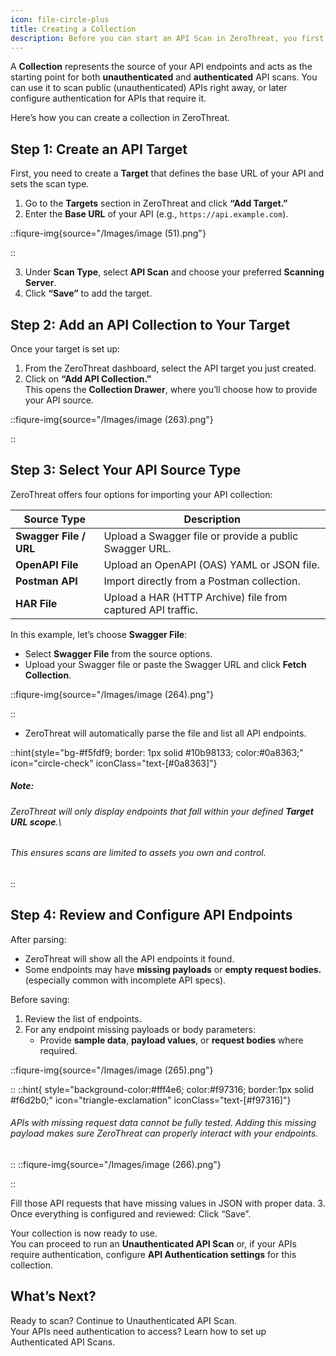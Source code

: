 ```yaml
---
icon: file-circle-plus
title: Creating a Collection
description: Before you can start an API Scan in ZeroThreat, you first need to create a **Collection**.
---
```


A **Collection** represents the source of your API endpoints and acts as the starting point for both **unauthenticated** and **authenticated** API scans. You can use it to scan public (unauthenticated) APIs right away, or later configure authentication for APIs that require it.

Here’s how you can create a collection in ZeroThreat.

## Step 1: Create an API Target

First, you need to create a **Target** that defines the base URL of your API and sets the scan type.

1. Go to the **Targets** section in ZeroThreat and click **“Add Target.”**
2. Enter the **Base URL** of your API (e.g., `https://api.example.com`).

::fiqure-img{source="/Images/image (51).png"}

::

3. Under **Scan Type**, select **API Scan** and choose your preferred **Scanning Server**.
4. Click **“Save”** to add the target.

## Step 2: Add an API Collection to Your Target

Once your target is set up:

1. From the ZeroThreat dashboard, select the API target you just created.
2. Click on **“Add API Collection.”**\
   This opens the **Collection Drawer**, where you’ll choose how to provide your API source.

::fiqure-img{source="/Images/image (263).png"}

::

## Step 3: Select Your API Source Type

ZeroThreat offers four options for importing your API collection:

| Source Type            | Description                                                 |
| ---------------------- | ----------------------------------------------------------- |
| **Swagger File / URL** | Upload a Swagger file or provide a public Swagger URL.      |
| **OpenAPI File**       | Upload an OpenAPI (OAS) YAML or JSON file.                  |
| **Postman API**        | Import directly from a Postman collection.                  |
| **HAR File**           | Upload a HAR (HTTP Archive) file from captured API traffic. |

In this example, let’s choose **Swagger File**:

* Select **Swagger File** from the source options.
* Upload your Swagger file or paste the Swagger URL and click **Fetch Collection**.

::fiqure-img{source="/Images/image (264).png"}

::

* ZeroThreat will automatically parse the file and list all API endpoints.

::hint{style="bg-#f5fdf9; border: 1px solid #10b98133; color:#0a8363;" icon="circle-check" iconClass="text-[#0a8363]"}
##### **Note:**

###### ZeroThreat will only display endpoints that fall within your defined **Target URL scope**.\
###### This ensures scans are limited to assets you own and control.
::

## Step 4: Review and Configure API Endpoints

After parsing:

* ZeroThreat will show all the API endpoints it found.
* Some endpoints may have **missing payloads** or **empty request bodies.** (especially common with incomplete API specs).

Before saving:

1. Review the list of endpoints.
2. For any endpoint missing payloads or body parameters:
   * Provide **sample data**, **payload values**, or **request bodies** where required.

::fiqure-img{source="/Images/image (265).png"}

::
::hint{ style="background-color:#fff4e6; color:#f97316; border:1px solid #f6d2b0;" icon="triangle-exclamation" iconClass="text-[#f97316]"}
###### APIs with missing request data cannot be fully tested. Adding this missing payload makes sure ZeroThreat can properly interact with your endpoints.
::
::fiqure-img{source="/Images/image (266).png"}

::

Fill those API requests that have missing values in JSON with proper data.
3. Once everything is configured and reviewed: Click “Save”.

Your collection is now ready to use.\
You can proceed to run an **Unauthenticated API Scan** or, if your APIs require authentication, configure **API Authentication settings** for this collection.

## What’s Next?

Ready to scan? Continue to Unauthenticated API Scan.\
Your APIs need authentication to access? Learn how to set up Authenticated API Scans.